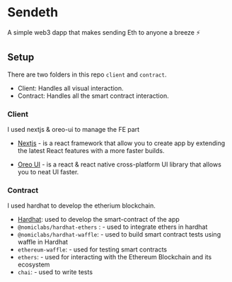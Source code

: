# Sendeth

A simple web3 dapp that makes sending Eth to anyone a breeze ⚡

## Setup

There are two folders in this repo `client` and `contract`.

- Client: Handles all visual interaction.
- Contract: Handles all the smart contract interaction.

### Client

I used nextjs & oreo-ui to manage the FE part

- [Nextjs](https://nextjs.org/) - is a react framework that allow you to create app by extending the latest React features with a more faster builds.

- [Oreo UI](http://oreo-ui.com/) - is a react & react native cross-platform UI library that allows you to neat UI faster.

### Contract

I used hardhat to develop the etherium blockchain.

- [Hardhat](https://hardhat.org/): used to develop the smart-contract of the app
- `@nomiclabs/hardhat-ethers` : - used to integrate ethers in hardhat
- `@nomiclabs/hardhat-waffle`: - used to build smart contract tests using waffle in Hardhat
- `ethereum-waffle`: - used for testing smart contracts
- `ethers`: - used for interacting with the Ethereum Blockchain and its ecosystem
- `chai`: - used to write tests
